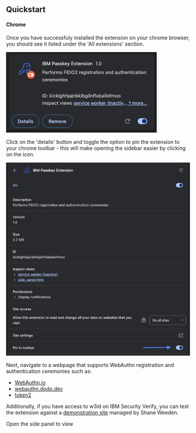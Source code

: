 ## Quickstart

#### Chrome

Once you have successfuly installed the extension on your chrome browser, you should see it listed under the 'All extensions' section.

![alt text](all_extensions.png "Title")

Click on the 'details' button and toggle the option to pin the extension to your chrome toolbar - this will make opening the sidebar easier by clicking on the icon.

![alt text](pin_toolbar.png "Title")

Next, navigate to a webpage that supports WebAuthn registration and authentication ceremonies such as:

- [WebAuthn.io](https://webauthn.io/)
- [webauthn.dodo.dev](https://webauthn.dodo.dev/passwordless)
- [token2](https://www.token2.com/tools/fido2-demo)

Additionally, if you have access to w3id on IBM Security Verify, you can test the extension against a [demonstration site](https://fidointerop.securitypoc.com/) managed by Shane Weeden.

Open the side panel to view
